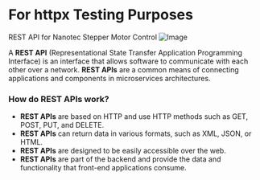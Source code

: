 # For httpx Testing Purposes

REST API for Nanotec Stepper Motor Control
![Image](https://rock-technologies.com/Downloads/ABW/Simplenotes/AI_PLC_Interface_Documentation.png)

A **REST API** (Representational State Transfer Application Programming Interface) is an interface that allows software to communicate with each other over a network. **REST APIs** are a common means of connecting applications and components in microservices architectures.

### How do REST APIs work?

- **REST APIs** are based on HTTP and use HTTP methods such as GET, POST, PUT, and DELETE.
- **REST APIs** can return data in various formats, such as XML, JSON, or HTML.
- **REST APIs** are designed to be easily accessible over the web.
- **REST APIs** are part of the backend and provide the data and functionality that front-end applications consume.
